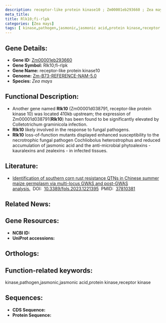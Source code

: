 ```yaml
---
description: receptor-like protein kinase10 ; Zm00001eb293660 ; Zea mays
meta_title:
title: Rlk10;fi-rlpk
categories: [Zea mays]
tags: [ kinase,pathogen,jasmonic,jasmonic acid,protein kinase,receptor kinase ]
---
```


## Gene Details:
- **Gene ID:**	[Zm00001eb293660]()
- **Gene Symbol:** Rlk10;fi-rlpk
- **Gene Name:** receptor-like protein kinase10
- **Genome:** [Zm-B73-REFERENCE-NAM-5.0]()
- **Species:** *Zea mays*

## Functional Description:
   - Another gene named **Rlk10** (Zm00001d038791, receptor-like protein kinase 10) was located 410kb upstream; the expression of Zm00001d038791(**Rlk10**) has been found to be significantly elevated by Colletotrichum graminicola infection.
   - **Rlk10** likely involved in the response to fungal pathogens.
   - **Rlk10** loss-of-function mutants displayed enhanced susceptibility to the necrotrophic fungal pathogen Cochliobolus heterostrophus and reduced accumulation of jasmonic acid and the anti-microbial phytoalexins -kauralexins and zealexins - in infected tissues.

## Literature:
   - [Identification of southern corn rust resistance QTNs in Chinese summer maize germplasm via multi-locus GWAS and post-GWAS analysis.]( https://www.ncbi.nlm.nih.gov/pmc/articles/PMC10552154/)&nbsp;&nbsp;DOI:&nbsp;&nbsp;[10.3389/fpls.2023.1221395](https://www.ncbi.nlm.nih.gov/pmc/articles/PMC10552154/)&nbsp;&nbsp;PMID:&nbsp;&nbsp;[37810381](https://pubmed.ncbi.nlm.nih.gov/37810381/)

## Related News:

## Gene Resources:
- **NCBI ID:** [](https://www.ncbi.nlm.nih.gov/gene/?term=)
- **UniProt accessions:** [](https://www.uniprot.org/uniprotkb//entry)

## Orthologs:

## Function-related keywords:
kinase,pathogen,jasmonic,jasmonic acid,protein kinase,receptor kinase

## Sequences:
- **CDS Sequence:**
- **Protein Sequence:**
